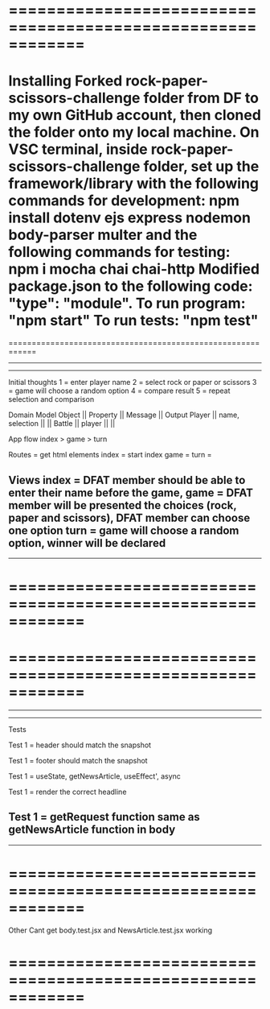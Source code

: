 ============================================================
============================================================
Installing
Forked rock-paper-scissors-challenge folder from DF to my own GitHub account, then cloned the folder onto my local machine.
On VSC terminal, inside rock-paper-scissors-challenge folder, set up the framework/library with the following commands for development: npm install dotenv ejs express nodemon body-parser multer
and the following commands for testing: npm i mocha chai chai-http
Modified package.json to the following code: "type": "module".
To run program: "npm start"
To run tests: "npm test"
============================================================

============================================================

------------------------------------------------------
------------------------------------------------------
Initial thoughts
1 = enter player name
2 = select rock or paper or scissors
3 = game will choose a random option
4 = compare result
5 = repeat selection and comparison

Domain Model
Object || Property || Message || Output
Player ||  name, selection    ||     ||
Battle ||  player  ||     ||

App flow
index > game > turn

Routes = get html elements
index = start index
game = 
turn = 

Views
index = DFAT member should be able to enter their name before the game, 
game = DFAT member will be presented the choices (rock, paper and scissors), DFAT member can choose one option
turn = game will choose a random option, winner will be declared
------------------------------------------------------

------------------------------------------------------

============================================================
============================================================

============================================================
============================================================

------------------------------------------------------
------------------------------------------------------
Tests
<!-- header.test.jsx -->
Test 1 = header should match the snapshot

<!-- footer.test.jsx -->
Test 1 = footer should match the snapshot

<!-- body.test.jsx -->
Test 1 = useState, getNewsArticle, useEffect', async

<!-- NewsArticle.test.jsx -->
Test 1 = render the correct headline

<!-- getRequest.test.jsx -->
Test 1 = getRequest function same as getNewsArticle function in body
------------------------------------------------------
------------------------------------------------------

============================================================
============================================================
Other
Cant get body.test.jsx and NewsArticle.test.jsx working

============================================================
============================================================